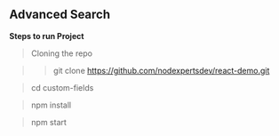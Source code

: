 ## Advanced Search

**Steps to run Project**

>Cloning the repo

>>git clone https://github.com/nodexpertsdev/react-demo.git

>cd custom-fields

>npm install

>npm start
